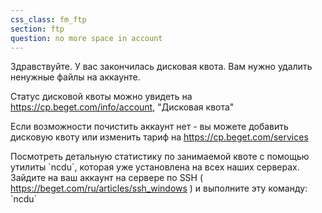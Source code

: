 ```yaml
---
css_class: fm_ftp
section: ftp
question: no more space in account
---
```

Здравствуйте. У вас закончилась дисковая квота. Вам нужно удалить ненужные файлы на аккаунте.

Статус дисковой квоты можно увидеть на https://cp.beget.com/info/account, "Дисковая квота"

Если возможности почистить аккаунт нет - вы можете добавить дисковую квоту или изменить тариф на https://cp.beget.com/services

Посмотреть детальную статистику по занимаемой квоте с помощью утилиты &#96;ncdu&#96;, которая уже установлена на всех наших серверах. Зайдите на ваш аккаунт на сервере по SSH ( https://beget.com/ru/articles/ssh_windows ) и выполните эту команду: &#96;ncdu&#96;